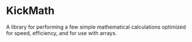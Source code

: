 # KickMath
A library for performing a few simple mathematical calculations optimized for speed, efficiency, and for use with arrays.
